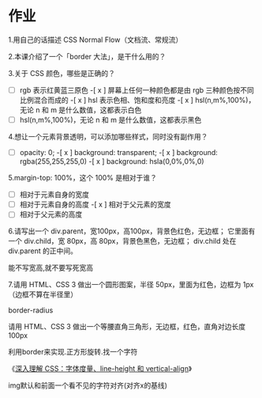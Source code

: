 # 作业

1.用自己的话描述 CSS Normal Flow（文档流、常规流）

2.本课介绍了一个「border 大法」，是干什么用的？

3.关于 CSS 颜色，哪些是正确的？
-[  ] rgb 表示红黄蓝三原色
-[ x ] 屏幕上任何一种颜色都是由 rgb 三种颜色按不同比例混合而成的
-[ x ] hsl 表示色相、饱和度和亮度
-[ x ] hsl(n,m%,100%)，无论 n 和 m 是什么数值，这都表示白色
-[  ] hsl(n,m%,100%)，无论 n 和 m 是什么数值，这都表示黑色

4.想让一个元素背景透明，可以添加哪些样式，同时没有副作用？
-[  ] opacity: 0;
-[ x ] background: transparent;
-[ x ] background: rgba(255,255,255,0)
-[ x ] background: hsla(0,0%,0%,0)

5.margin-top: 100%，这个 100% 是相对于谁？
-[  ] 相对于元素自身的宽度
-[  ] 相对于元素自身的高度
-[ x ] 相对于父元素的宽度
-[  ] 相对于父元素的高度

6.请写出一个 div.parent，宽100px，高100px，背景色红色，无边框；
它里面有一个 div.child，宽 80px，高 80px，背景色黑色，无边框；
div.child 处在 div.parent 的正中间。

能不写宽高,就不要写死宽高

7.请用 HTML、CSS 3 做出一个圆形图案，半径 50px，里面为红色，边框为 1px（边框不算在半径里）

border-radius



请用 HTML、CSS 3 做出一个等腰直角三角形，无边框，红色，直角对边长度 100px

利用border来实现.正方形旋转.找一个字符



《[深入理解 CSS：字体度量、line-height 和 vertical-align](https://zhuanlan.zhihu.com/p/25808995)》

img默认和前面一个看不见的字符对齐(对齐x的基线)